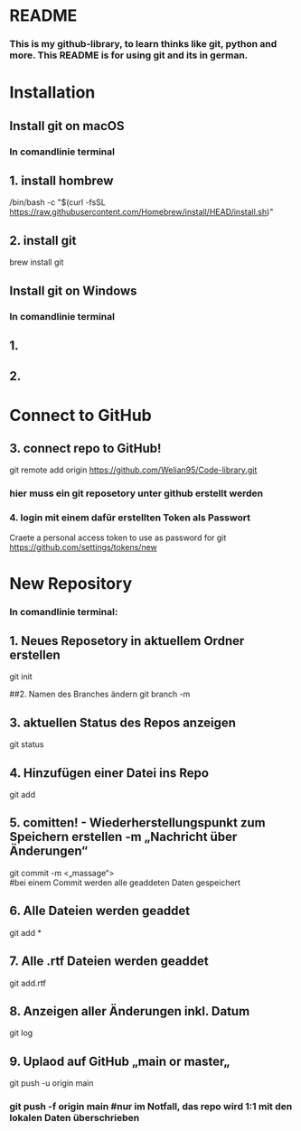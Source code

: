 # README

### This is my github-library, to learn thinks like git, python and more. This README is for using git and its in german.

# Installation

## Install git on macOS
### In comandlinie terminal

## 1. install hombrew 
/bin/bash -c "$(curl -fsSL https://raw.githubusercontent.com/Homebrew/install/HEAD/install.sh)"

## 2. install git
brew install git

## Install git on Windows
### In comandlinie terminal

## 1.

## 2.

# Connect to GitHub

## 3. connect repo to GitHub!
git remote add origin https://github.com/Welian95/Code-library.git 
### hier muss ein git reposetory unter github erstellt werden 

### 4. login mit einem dafür erstellten Token als Passwort 
Craete a personal access token to use as password for git https://github.com/settings/tokens/new




# New Repository

### In comandlinie terminal:

## 1. Neues Reposetory in aktuellem Ordner erstellen
git init  				

##2. Namen des Branches ändern
git branch -m <name>

## 3. aktuellen Status des Repos anzeigen
git status

## 4. Hinzufügen einer Datei ins Repo
git add	<dataname>			

## 5. comitten! - Wiederherstellungspunkt zum Speichern erstellen -m „Nachricht über Änderungen“
git commit -m <„massage“>	
#bei einem Commit werden alle geaddeten Daten gespeichert

## 6. Alle Dateien werden geaddet
git add *				

## 7. Alle .rtf Dateien werden geaddet
git add.rtf				

## 8. Anzeigen aller Änderungen inkl. Datum 
git log					

## 9. Uplaod auf GitHub „main or master„
git push -u origin main 		

### git push -f origin main #nur im Notfall, das repo wird 1:1 mit den lokalen Daten überschrieben 